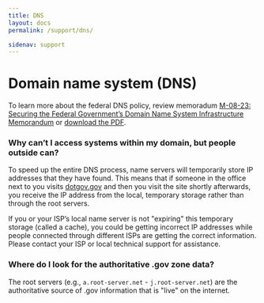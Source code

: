 ```yaml
---
title: DNS
layout: docs
permalink: /support/dns/

sidenav: support
---
```


# Domain name system (DNS)

To learn more about the federal DNS policy, review memoradum [M-08-23: Securing the Federal Government’s Domain Name System Infrastructure Memorandum](https://www.whitehouse.gov/sites/whitehouse.gov/files/omb/memoranda/2008/m08-23.pdf) or [download the PDF](https://www.dotgov.gov/dotgov-web/files/get_file?uuid=0d2b7be9-1c4d-423e-b3fa-6c9cd6310613&groupId=12665&action=get_file).

### Why can’t I access systems within my domain, but people outside can?

To speed up the entire DNS process, name servers will temporarily store IP addresses that they have found. This means that if someone in the office next to you visits [dotgov.gov](https://www.dotgov.gov) and then you visit the site shortly afterwards, you receive the IP address from the local, temporary storage rather than through the root servers.

If you or your ISP’s local name server is not "expiring" this temporary storage (called a cache), you could be getting incorrect IP addresses while people connected through different ISPs are getting the correct information. Please contact your ISP or local technical support for assistance.

### Where do I look for the authoritative .gov zone data?

The root servers (e.g., `a.root-server.net` - `j.root-server.net`) are the authoritative source of .gov information that is "live" on the internet.
